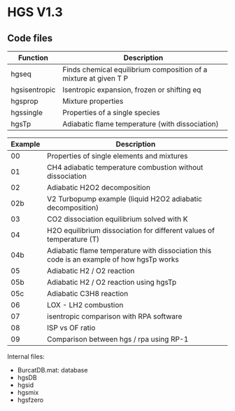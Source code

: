 HGS V1.3
========

Code files
----------

| Function | Description
|----------|------------
| hgseq | Finds chemical equilibrium composition of a mixture at given T P
| hgsisentropic | Isentropic expansion, frozen or shifting eq
| hgsprop | Mixture properties
| hgssingle | Properties of a single species
| hgsTp | Adiabatic flame temperature (with dissociation)

| Example | Description
|---------|------------
| 00 | Properties of single elements and mixtures
| 01 | CH4 adiabatic temperature combustion without dissociation
| 02 | Adiabatic H2O2 decomposition
| 02b | V2 Turbopump example (liquid H2O2 adiabatic decomposition)
| 03 | CO2 dissociation equilibrium solved with K
| 04 | H2O equilibrium dissociation for different values of temperature (T)
| 04b | Adiabatic flame temperature with dissociation this code is an example of how hgsTp works
| 05 | Adiabatic H2 / O2 reaction
| 05b | Adiabatic H2 / O2 reaction using hgsTp
| 05c | Adiabatic C3H8 reaction
| 06 | LOX - LH2 combustion
| 07 | isentropic comparison with RPA software
| 08 | ISP vs OF ratio
| 09 | Comparison between hgs / rpa using RP-1

Internal files:
* BurcatDB.mat: database
* hgsDB
* hgsid
* hgsmix
* hgsfzero
